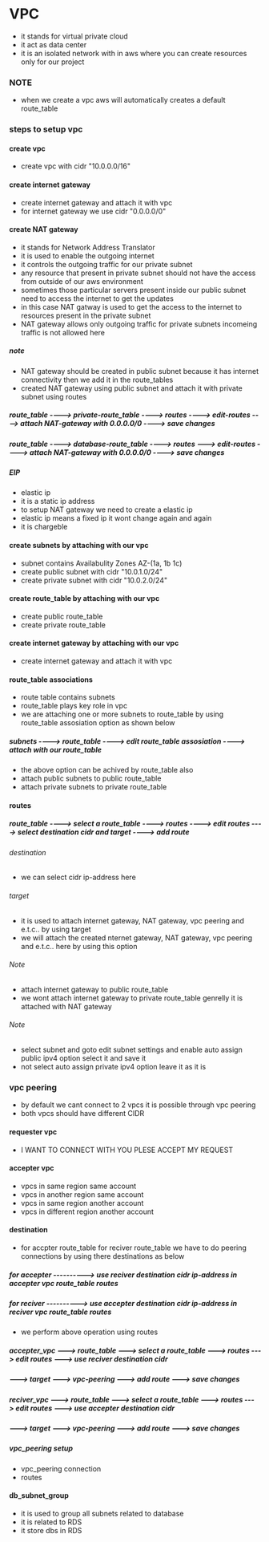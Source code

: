 # VPC
* it stands for virtual private cloud
* it act as data center
* it is an isolated network with in aws where you can create resources only for our project
### NOTE
* when we create a vpc aws will automatically  creates a default route_table

### steps to setup vpc

#### create vpc
* create vpc with cidr "10.0.0.0/16"

#### create internet gateway
* create internet gateway and attach it with vpc
* for internet gateway we use cidr "0.0.0.0/0"
#### create NAT gateway
* it stands for Network Address Translator
* it is used to enable the outgoing internet
* it controls the outgoing traffic for our private subnet
* any resource that present in private subnet should not have the access from outside  of our aws environment
* sometimes those particular servers present inside our public subnet need to access the internet to get the updates
* in this case NAT gatway is used to get the access to the internet to resources present in the private subnet
* NAT gateway allows only outgoing traffic for private subnets incomeing traffic is not allowed here
##### note
* NAT gateway should be created in public subnet because it has internet connectivity then we add it in the route_tables
* created NAT gateway using public subnet and attach it with private subnet using routes
##### route_table ----> private-route_table ----> routes ----> edit-routes ----> attach NAT-gateway with 0.0.0.0/0 ----> save changes
##### route_table ----> database-route_table ----> routes ---> edit-routes ----> attach NAT-gateway with 0.0.0.0/0 ----> save changes

##### EIP
* elastic ip
* it is a static ip address
* to setup NAT gateway we need to create a elastic ip
* elastic ip means a fixed ip it wont change again and again
* it is chargeble

#### create subnets by attaching with our vpc
* subnet contains Availabulity Zones AZ-(1a, 1b 1c)
* create public subnet with cidr "10.0.1.0/24"
* create private subnet with cidr "10.0.2.0/24"

#### create route_table by attaching with our vpc
* create public route_table
* create private route_table

#### create internet gateway by attaching with our vpc
* create internet gateway and attach it with vpc

#### route_table associations
* route table contains subnets
* route_table plays key role in vpc
* we are attaching one or more subnets to route_table by using route_table assosiation option as shown below
##### subnets ----> route_table ----> edit route_table assosiation ----> attach with our route_table
* the above option can be achived by route_table also
* attach public subnets to public route_table
* attach private subnets to private route_table

#### routes 
##### route_table ----> select a route_table ----> routes ----> edit routes ----> select destination cidr and target ----> add route
###### destination
* we can select cidr ip-address here 
###### target
* it is used to attach internet gateway, NAT gateway, vpc peering and e.t.c.. by using target
* we will attach the created nternet gateway, NAT gateway, vpc peering and e.t.c.. here by using this option

###### Note
* attach internet gateway to public route_table
* we wont attach internet gateway to private route_table genrelly it is attached with NAT gateway
###### Note
* select subnet and goto edit subnet settings and enable auto assign public ipv4 option select it and save it
* not select auto assign private ipv4 option leave it as it is

### vpc peering
* by default we cant connect to 2 vpcs it is possible through vpc peering 
* both vpcs should have different CIDR

#### requester vpc
* I WANT TO CONNECT WITH YOU PLESE ACCEPT MY REQUEST

#### accepter vpc
* vpcs in same region same account
* vpcs in another region same account
* vpcs in same region another account
* vpcs in different region another account
#### destination
* for accpter route_table for reciver route_table we have to do peering connections by using there destinations as below
##### for accepter ----------> use reciver destination cidr ip-address in accepter vpc route_table routes
##### for reciver ----------> use accepter destination cidr ip-address in reciver  vpc route_table routes
* we perform above operation using routes
##### accepter_vpc ---> route_table ---> select a route_table ---> routes ---> edit routes ---> use reciver destination cidr 
#####                                                          ---> target ---> vpc-peering ---> add route ---> save changes

##### reciver_vpc ---> route_table ---> select a route_table ---> routes ---> edit routes ---> use accepter destination cidr 
#####                                                          ---> target ---> vpc-peering ---> add route ---> save changes

##### vpc_peering setup
* vpc_peering connection
* routes


#### db_subnet_group
* it is used to group all subnets related to database 
* it is related to RDS 
* it store dbs in RDS 















